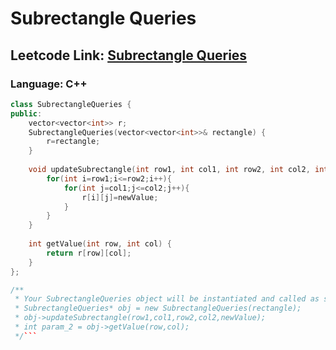 # Subrectangle Queries

## Leetcode Link: [Subrectangle Queries](https://leetcode.com/problems/subrectangle-queries/)
### Language: C++

```cpp
class SubrectangleQueries {
public:
    vector<vector<int>> r;
    SubrectangleQueries(vector<vector<int>>& rectangle) {
        r=rectangle;
    }
    
    void updateSubrectangle(int row1, int col1, int row2, int col2, int newValue) {
        for(int i=row1;i<=row2;i++){
            for(int j=col1;j<=col2;j++){
                r[i][j]=newValue;
            }
        }
    }
    
    int getValue(int row, int col) {
        return r[row][col];
    }
};

/**
 * Your SubrectangleQueries object will be instantiated and called as such:
 * SubrectangleQueries* obj = new SubrectangleQueries(rectangle);
 * obj->updateSubrectangle(row1,col1,row2,col2,newValue);
 * int param_2 = obj->getValue(row,col);
 */```



